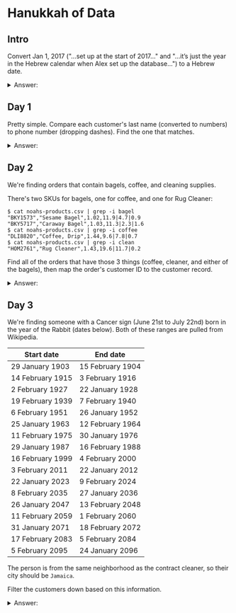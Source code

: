 # Hanukkah of Data

## Intro

Convert Jan 1, 2017 ("...set up at the start of 2017..." and "...it’s just the year in the Hebrew calendar when Alex set up the database...") to a Hebrew date.

<details>
    <summary>Answer:</summary>
    <pre>5777</pre>
</details>

## Day 1

Pretty simple. Compare each customer's last name (converted to numbers) to phone number (dropping dashes). Find the one that matches.

<details>
    <summary>Answer:</summary>
    <pre>826-636-2286</pre>
</details>

## Day 2

We're finding orders that contain bagels, coffee, and cleaning supplies.

There's two SKUs for bagels, one for coffee, and one for Rug Cleaner:

```shell
$ cat noahs-products.csv | grep -i bagel
"BKY1573","Sesame Bagel",1.02,11.9|4.7|0.9
"BKY5717","Caraway Bagel",1.03,11.3|2.3|1.6
$ cat noahs-products.csv | grep -i coffee
"DLI8820","Coffee, Drip",1.44,9.6|7.8|0.7
$ cat noahs-products.csv | grep -i clean
"HOM2761","Rug Cleaner",1.43,19.6|11.7|0.2
```

Find all of the orders that have those 3 things (coffee, cleaner, and either of the bagels), then map the order's customer ID to the customer record.

<details>
    <summary>Answer:</summary>
    <pre>332-274-4185</pre>
</details>

## Day 3

We're finding someone with a Cancer sign (June 21st to July 22nd) born in the year of the Rabbit (dates below). Both of these ranges are pulled from Wikipedia.

| Start date       | End date         |
| ---------------- | ---------------- |
| 29 January 1903  | 15 February 1904 |
| 14 February 1915 | 3 February 1916  |
| 2 February 1927  | 22 January 1928  |
| 19 February 1939 | 7 February 1940  |
| 6 February 1951  | 26 January 1952  |
| 25 January 1963  | 12 February 1964 |
| 11 February 1975 | 30 January 1976  |
| 29 January 1987  | 16 February 1988 |
| 16 February 1999 | 4 February 2000  |
| 3 February 2011  | 22 January 2012  |
| 22 January 2023  | 9 February 2024  |
| 8 February 2035  | 27 January 2036  |
| 26 January 2047  | 13 February 2048 |
| 11 February 2059 | 1 February 2060  |
| 31 January 2071  | 18 February 2072 |
| 17 February 2083 | 5 February 2084  |
| 5 February 2095  | 24 January 2096  |

The person is from the same neighborhood as the contract cleaner, so their city should be `Jamaica`.

Filter the customers down based on this information.

<details>
    <summary>Answer:</summary>
    <pre>917-288-9635</pre>
</details>

